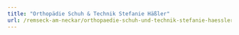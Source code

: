 ```yaml
---
title: "Orthopädie Schuh & Technik Stefanie Häßler"
url: /remseck-am-neckar/orthopaedie-schuh-und-technik-stefanie-haessler/
---
```

